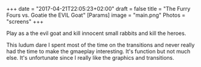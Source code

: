 +++
date = "2017-04-21T22:05:23+02:00"
draft = false
title = "The Furry Fours vs. Goatie the EVIL Goat"
[Params]
image = "main.png"
Photos = "screens"
+++

Play as a the evil goat and kill innocent small rabbits and kill the heroes.

This ludum dare I spent most of the time on the transitions and never really had the time to make the gmaeplay interesting. It's function but not much else. It's unfortunate since I really like the graphics and transitions.
